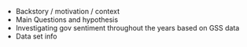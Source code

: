 * Backstory / motivation / context
* Main Questions and hypothesis
* Investigating gov sentiment throughout the years based on GSS data
* Data set info
